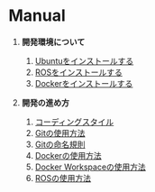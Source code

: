 # **Manual**

1. **開発環境について**
    1. [Ubuntuをインストールする](/docs/install_ubuntu.md)
    2. [ROSをインストールする](/docs/install_ros.md)
    3. [Dockerをインストールする](/docs/install_docker.md)

2. **開発の進め方**
    1. [コーディングスタイル](/docs/coding_style.md)
    2. [Gitの使用方法](/docs/using_git.md)
    3. [Gitの命名規則](/docs/git_style.md)
    4. [Dockerの使用方法](/docs/using_docker.md)
    5. [Docker Workspaceの使用方法](/docs/using_docker_ws.md)
    6. [ROSの使用方法](/docs/using_ros.md)
